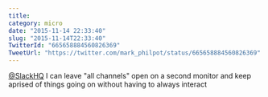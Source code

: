 ```yaml
---
title: 
category: micro
date: "2015-11-14 22:33:40"
slug: "2015-11-14T22:33:40"
TwitterId: "665658884560826369"
TweetUrl: "https://twitter.com/mark_philpot/status/665658884560826369"
---
```


[@SlackHQ](https://twitter.com/SlackHQ) I can leave "all channels" open on a
second monitor and keep aprised of things going on without having to always
interact
